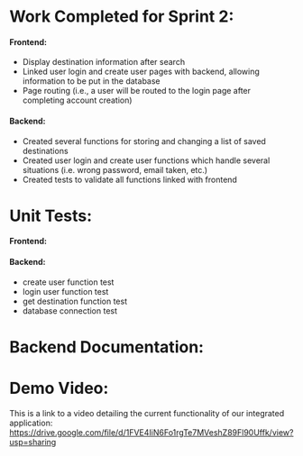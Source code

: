 # **Work Completed for Sprint 2:**

#### Frontend:
- Display destination information after search
- Linked user login and create user pages with backend, allowing information to be put in the database
- Page routing (i.e., a user will be routed to the login page after completing account creation)

#### Backend:
- Created several functions for storing and changing a list of saved destinations
- Created user login and create user functions which handle several situations (i.e. wrong password, email taken, etc.)
- Created tests to validate all functions linked with frontend

# **Unit Tests:**

#### Frontend:

#### Backend:
- create user function test
- login user function test
- get destination function test
- database connection test


# **Backend Documentation:**


# **Demo Video:**
This is a link to a video detailing the current functionality of our integrated application:
https://drive.google.com/file/d/1FVE4IiN6Fo1rgTe7MVeshZ89Fl90Uffk/view?usp=sharing

